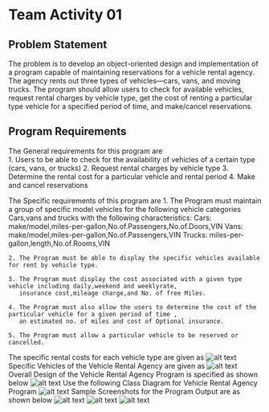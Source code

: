 # Team Activity 01

## Problem Statement 
The problem is to develop an object-oriented design and implementation of a program capable of maintaining reservations for a
vehicle rental agency. The agency rents out three types of vehicles—cars, vans, and moving trucks. 
The program should allow users to check for available vehicles, request rental charges by vehicle type, 
get the cost of renting a particular type vehicle for a specified period of time, and make/cancel reservations.

## Program Requirements

The General requirements for this program are  
	1. Users to be able to check for the availability of vehicles of a certain type (cars, vans, or trucks)
	2. Request rental charges by vehicle type
	3. Determine the rental cost for a particular vehicle and rental period
	4. Make and cancel reservations

The Specific requirements of this program are
	1. The Program must maintain a group of specific model vehicles for the following vehicle categories
	   Cars,vans and trucks with the following characteristics:
		Cars: make/model,miles-per-gallon,No.of.Passengers,No.of.Doors,VIN
		Vans: make/model,miles-per-gallon,No.of.Passengers,VIN
		Trucks: miles-per-gallon,length,No.of.Rooms,VIN

	2. The Program must be able to display the specific vehicles available for rent by vehicle type.
	
	3. The Program must display the cost associated with a given type vehicle including daily,weekend and weeklyrate,
	   insurance cost,mileage charge,and No. of free Miles.
	
	4. The Program must also allow the users to determine the cost of the particular vehicle for a given period of time ,
	   an estimated no. of miles and cost of Optional insurance.
	   
	5. The Program must allow a particular vehicle to be reserved or cancelled.
	
The specific rental costs for each vehicle type are given as 
![alt text](https://raw.githubusercontent.com/krishnakumarraghu/InductionAssignments/master/logo-code-academy.png)
Specific Vehicles of the Vehicle Rental Agency are given as
![alt text](https://raw.githubusercontent.com/krishnakumarraghu/InductionAssignments/master/logo-code-academy.png)
Overall Design of the Vehicle Rental Agency Program is specified as shown below
![alt text](https://raw.githubusercontent.com/krishnakumarraghu/InductionAssignments/master/logo-code-academy.png)
Use the following Class Diagram for Vehicle Rental Agency Program
![alt text](https://raw.githubusercontent.com/krishnakumarraghu/InductionAssignments/master/logo-code-academy.png)
Sample Screenshots for the Program Output are as shown below
![alt text](https://raw.githubusercontent.com/krishnakumarraghu/InductionAssignments/master/logo-code-academy.png)
![alt text](https://raw.githubusercontent.com/krishnakumarraghu/InductionAssignments/master/logo-code-academy.png)
![alt text](https://raw.githubusercontent.com/krishnakumarraghu/InductionAssignments/master/logo-code-academy.png)